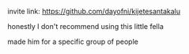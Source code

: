 invite link: https://github.com/dayofni/kijetesantakalu

honestly I don't recommend using this little fella

made him for a specific group of people